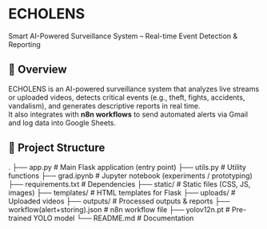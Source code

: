 # ECHOLENS  
Smart AI-Powered Surveillance System – Real-time Event Detection & Reporting

## 🚀 Overview  
ECHOLENS is an AI-powered surveillance system that analyzes live streams or uploaded videos, detects critical events (e.g., theft, fights, accidents, vandalism), and generates descriptive reports in real time.  
It also integrates with **n8n workflows** to send automated alerts via Gmail and log data into Google Sheets.


## 📂 Project Structure
.
├── app.py                # Main Flask application (entry point)
├── utils.py              # Utility functions
├── grad.ipynb            # Jupyter notebook (experiments / prototyping)
├── requirements.txt      # Dependencies
├── static/               # Static files (CSS, JS, images)
├── templates/            # HTML templates for Flask
├── uploads/              # Uploaded videos
├── outputs/              # Processed outputs & reports
├── workflow(alert+storing).json # n8n workflow file
├── yolov12n.pt           # Pre-trained YOLO model
└── README.md             # Documentation
